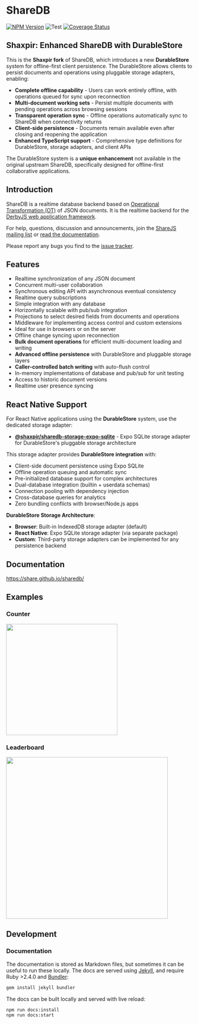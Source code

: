 # ShareDB

  [![NPM Version](https://img.shields.io/npm/v/sharedb.svg)](https://npmjs.org/package/sharedb)
  ![Test](https://github.com/shaxpir/sharedb/workflows/Test/badge.svg)
  [![Coverage Status](https://coveralls.io/repos/github/shaxpir/sharedb/badge.svg?branch=master)](https://coveralls.io/github/shaxpir/sharedb?branch=master)

## Shaxpir: Enhanced ShareDB with DurableStore

This is the **Shaxpir fork** of ShareDB, which introduces a new **DurableStore** system for offline-first client persistence. The DurableStore allows clients to persist documents and operations using pluggable storage adapters, enabling:

- **Complete offline capability** - Users can work entirely offline, with operations queued for sync upon reconnection
- **Multi-document working sets** - Persist multiple documents with pending operations across browsing sessions  
- **Transparent operation sync** - Offline operations automatically sync to ShareDB when connectivity returns
- **Client-side persistence** - Documents remain available even after closing and reopening the application
- **Enhanced TypeScript support** - Comprehensive type definitions for DurableStore, storage adapters, and client APIs

The DurableStore system is a **unique enhancement** not available in the original upstream ShareDB, specifically designed for offline-first collaborative applications.

## Introduction

ShareDB is a realtime database backend based on [Operational Transformation
(OT)](https://en.wikipedia.org/wiki/Operational_transformation) of JSON
documents. It is the realtime backend for the [DerbyJS web application
framework](http://derbyjs.com/).

For help, questions, discussion and announcements, join the [ShareJS mailing
list](https://groups.google.com/forum/?fromgroups#!forum/sharejs) or [read the documentation](https://share.github.io/sharedb/
).

Please report any bugs you find to the [issue
tracker](https://github.com/shaxpir/sharedb/issues).

## Features

 - Realtime synchronization of any JSON document
 - Concurrent multi-user collaboration
 - Synchronous editing API with asynchronous eventual consistency
 - Realtime query subscriptions
 - Simple integration with any database
 - Horizontally scalable with pub/sub integration
 - Projections to select desired fields from documents and operations
 - Middleware for implementing access control and custom extensions
 - Ideal for use in browsers or on the server
 - Offline change syncing upon reconnection
 - **Bulk document operations** for efficient multi-document loading and writing
 - **Advanced offline persistence** with DurableStore and pluggable storage layers
 - **Caller-controlled batch writing** with auto-flush control
 - In-memory implementations of database and pub/sub for unit testing
 - Access to historic document versions
 - Realtime user presence syncing

## React Native Support

For React Native applications using the **DurableStore** system, use the dedicated storage adapter:

- **[@shaxpir/sharedb-storage-expo-sqlite](https://github.com/shaxpir/sharedb-storage-expo-sqlite)** - Expo SQLite storage adapter for DurableStore's pluggable storage architecture

This storage adapter provides **DurableStore integration** with:
- Client-side document persistence using Expo SQLite
- Offline operation queuing and automatic sync
- Pre-initialized database support for complex architectures  
- Dual-database integration (builtin + userdata schemas)
- Connection pooling with dependency injection
- Cross-database queries for analytics
- Zero bundling conflicts with browser/Node.js apps

**DurableStore Storage Architecture**:
- **Browser**: Built-in IndexedDB storage adapter (default)
- **React Native**: Expo SQLite storage adapter (via separate package)
- **Custom**: Third-party storage adapters can be implemented for any persistence backend

## Documentation

https://share.github.io/sharedb/

## Examples

### Counter

[<img src="examples/counter/demo.gif" height="300">](examples/counter)

### Leaderboard

[<img src="examples/leaderboard/demo.gif" height="436">](examples/leaderboard)

## Development

### Documentation

The documentation is stored as Markdown files, but sometimes it can be useful to run these locally. The docs are served using [Jekyll](https://jekyllrb.com/), and require Ruby >2.4.0 and [Bundler](https://bundler.io/):

```bash
gem install jekyll bundler
```

The docs can be built locally and served with live reload:

```bash
npm run docs:install
npm run docs:start
```
